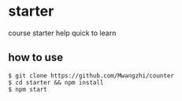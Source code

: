 # starter


course starter help quick to learn

## how to use

```
$ git clone https://github.com/Mwangzhi/counter
$ cd starter && npm install
$ npm start
```
